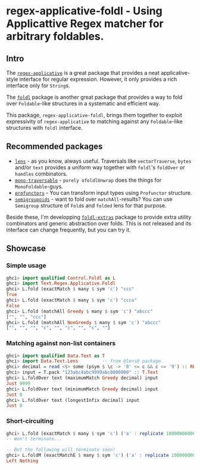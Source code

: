 # regex-applicative-foldl - Using Applicattive Regex matcher for arbitrary foldables.

## Intro

The [`regex-applicative`][regap] is a great package that provides a neat applicative-style interface for regular expression.
However, it only provides a rich interface only for `String`s.

The [`foldl`][foldl] package is another great package that provides a way to fold over `Foldable`-like structures in a systematic and efficient way.

This package, `regex-applicative-foldl`, brings them together to exploit expressivity of `regex-applicative` to matching against any `Foldable`-like structures with `foldl` interface.

[regap]: https://hackage.haskell.org/package/regex-applicative
[foldl]: https://hackage.haskell.org/package/foldl

## Recommended packages

- [`lens`][lens] - as you know, always useful. 
  Traversals like `vectorTraverse`, `bytes` and/or `text` provides a uniform way
  together with `foldl`'s `foldOver` or `handles` combinators.
- [`mono-traversable`][monotra] - `purely ofoldlUnwrap` does the things for `MonoFoldable`-guys.
- [`profunctors`][profunc] - You can transform input types using `Profunctor` structure.
- [`semigroupoids`][semig] - want to fold over `matchAll`-results?
  You can use `Semigroup` structure of `Fold`s and `folded` lens for that purpose.

Beside these, I'm developping [`foldl-extras`][extra] package to provide extra utility combinators and generic abstraction over folds.
This is not released and its interface can change frequently, but you can try it.

[lens]: https://hackage.haskell.org/package/lens
[monotra]: https://hackage.haskell.org/package/mono-traversable
[semig]: https://hackage.haskell.org/package/semigroupoids
[profunc]: https://hackage.haskell.org/package/profunctors
[extra]: https://github.com/konn/foldl-extras

## Showcase
### Simple usage
```haskell
ghci> import qualified Control.Foldl as L
ghci> import Text.Regex.Applicative.Foldl
ghci> L.fold (exactMatch $ many $ sym 'c') "ccc"
True
ghci> L.fold (exactMatch $ many $ sym 'c') "ccca"
False
ghci> L.fold (matchAll Greedy $ many $ sym 'c') "abccc"
["", "", "ccc"]
ghci> L.fold (matchAll NonGreedy $ many $ sym 'c') "abccc"
["", "", "", "c", "", "c", "", "c", ""]
```

### Matching against non-list containers

```haskell
ghci> import qualified Data.Text as T
ghci> import Data.Text.Lens         -- from @lens@ package.
ghci> decimal = read <$> some (psym $ \c -> '0' <= c && c <= '9') :: RE Char Int
ghci> input = T.pack "123abc4abc9999abc0000000" :: T.Text
ghci> L.foldOver text (maximumMatch Greedy decimal) input
Just 9999
ghci> L.foldOver text (minimumMatch Greedy decimal) input
Just 0
ghci> L.foldOver text (longestInfix decimal) input
Just 0
```
### Short-circuiting

```haskell
ghci> L.fold (exactMatch $ many $ sym 'c') ('a' : replicate 10000000000 'c')
-- Won't terminate... 

-- But the following will terminate soon!
ghci> L.foldM (exactMatchE $ many $ sym 'c') ('a' : replicate 10000000000 'c')
Left Nothing
```
